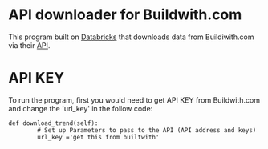# API downloader for Buildwith.com

This program built on [Databricks](https://en.wikipedia.org/wiki/Databricks) that downloads data from Buildiwith.com via their [API](https://api.builtwith.com/). 

# API KEY

To run the program, first you would need to get API KEY from Buildwith.com and change the 'url_key' in the follow code:
```
def download_trend(self):
        # Set up Parameters to pass to the API (API address and keys)
        url_key ='get this from builtwith'
```

